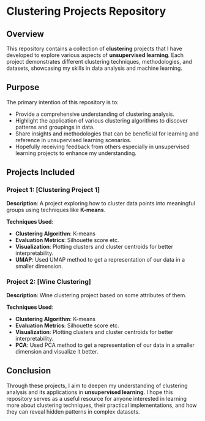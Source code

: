 # Clustering Projects Repository

## Overview
This repository contains a collection of **clustering** projects that I have developed to explore various aspects of **unsupervised learning**. Each project demonstrates different clustering techniques, methodologies, and datasets, showcasing my skills in data analysis and machine learning.

## Purpose
The primary intention of this repository is to:
- Provide a comprehensive understanding of clustering analysis.
- Highlight the application of various clustering algorithms to discover patterns and groupings in data.
- Share insights and methodologies that can be beneficial for learning and reference in unsupervised learning scenarios.
- Hopefully receiving feedback from others especially in unsupervised learning projects to enhance my understanding.

## Projects Included

### Project 1: [Clustering Project 1]
**Description**: A project exploring how to cluster data points into meaningful groups using techniques like **K-means**.
  
**Techniques Used**:
  - **Clustering Algorithm**: K-means
  - **Evaluation Metrics**: Silhouette score etc.
  - **Visualization**: Plotting clusters and cluster centroids for better interpretability.
  - **UMAP**: Used UMAP method to get a representation of our data in a smaller dimension.

### Project 2: [Wine Clustering]
**Description**: Wine clustering project based on some attributes of them.
  
**Techniques Used**:
  - **Clustering Algorithm**: K-means
  - **Evaluation Metrics**: Silhouette score etc.
  - **Visualization**: Plotting clusters and cluster centroids for better interpretability.
  - **PCA**: Used PCA method to get a representation of our data in a smaller dimension and visualize it better. 




## Conclusion
Through these projects, I aim to deepen my understanding of clustering analysis and its applications in **unsupervised learning**. I hope this repository serves as a useful resource for anyone interested in learning more about clustering techniques, their practical implementations, and how they can reveal hidden patterns in complex datasets.
